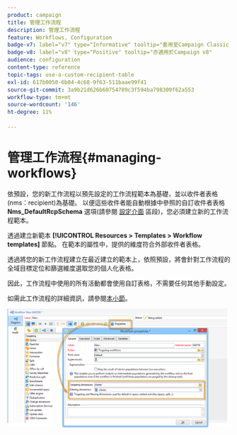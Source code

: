 ```yaml
---
product: campaign
title: 管理工作流程
description: 管理工作流程
feature: Workflows, Configuration
badge-v7: label="v7" type="Informative" tooltip="套用至Campaign Classic v7"
badge-v8: label="v8" type="Positive" tooltip="亦適用於Campaign v8"
audience: configuration
content-type: reference
topic-tags: use-a-custom-recipient-table
exl-id: 617b0050-6b04-4c68-9f63-511baae99f41
source-git-commit: 3a9b21d626b60754789c3f594ba798309f62a553
workflow-type: tm+mt
source-wordcount: '146'
ht-degree: 11%

---
```


# 管理工作流程{#managing-workflows}



依預設，您的新工作流程以預先設定的工作流程範本為基礎，並以收件者表格(nms：recipient)為基礎。 以便這些收件者能自動根據中參照的自訂收件者表格 **Nms_DefaultRcpSchema** 選項(請參閱 [設定介面](../../configuration/using/configuring-the-interface.md) 區段)，您必須建立新的工作流程範本。

透過建立新範本 **[!UICONTROL Resources > Templates > Workflow templates]** 節點。 在範本的屬性中，提供的維度符合外部收件者表格。

透過將您的新工作流程建立在最近建立的範本上，依照預設，將會針對工作流程的全域目標定位和篩選維度選取您的個人化表格。

因此，工作流程中使用的所有活動都會使用自訂表格，不需要任何其他手動設定。

如需此工作流程的詳細資訊，請參閱[本小節](../../workflow/using/about-workflows.md)。

![](assets/cfg_external_table_workflow.png)
